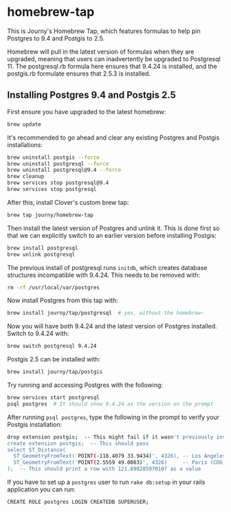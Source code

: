 # homebrew-tap

This is Journy's Homebrew Tap, which features formulas to help pin
Postgres to 9.4 and Postgis to 2.5.

Homebrew will pull in the latest version of formulas when they are upgraded,
meaning that users can inadvertently be upgraded to Postgresql 11. The
postgresql.rb formula here ensures that 9.4.24 is installed, and the postgis.rb
formulate ensures that 2.5.3 is installed.

## Installing Postgres 9.4 and Postgis 2.5

First ensure you have upgraded to the latest homebrew:

```sh
brew update
```

It's recommended to go ahead and clear any existing Postgres and Postgis
installations:

```sh
brew uninstall postgis --force
brew uninstall postgresql --force
brew uninstall postgresql@9.4 --force
brew cleanup
brew services stop postgresql@9.4
brew services stop postgresql
```

After this, install Clover's custom brew tap:

```sh
brew tap journy/homebrew-tap
```

Then install the latest version of Postgres and unlink it. This is done first so that
we can explicitly switch to an earlier version before installing Postgis:

```sh
brew install postgresql
brew unlink postgresql
```

The previous install of postgresql runs `initdb`, which creates database structures incompatible with 9.4.24. This needs to be removed with:

```sh
rm -rf /usr/local/var/postgres
```

Now install Postgres from this tap with:

```sh
brew install journy/tap/postgresql  # yes, without the homebrew-
```

Now you will have both 9.4.24 and the latest version of Postgres installed.
Switch to 9.4.24 with:

```sh
brew switch postgresql 9.4.24
```

Postgis 2.5 can be installed with:

```sh
brew install journy/tap/postgis
```

Try running and accessing Postgres with the following:

```sh
brew services start postgresql
psql postgres  # It should show 9.4.24 as the version on the prompt
```

After running `psql postgres`, type the following in the prompt to verify your Postgis installation:

```sh
drop extension postgis;  -- This might fail if it wasn't previously installed
create extension postgis;  -- This should pass
select ST_Distance(
  ST_GeometryFromText('POINT(-118.4079 33.9434)', 4326), -- Los Angeles (LAX)
  ST_GeometryFromText('POINT(2.5559 49.0083)', 4326)     -- Paris (CDG)
);  -- This should print a row with 121.898285970107 as a value
```

If you have to set up a `postgres` user to run `rake db:setup` in your rails application you can run:

```sh
CREATE ROLE postgres LOGIN CREATEDB SUPERUSER;
```
